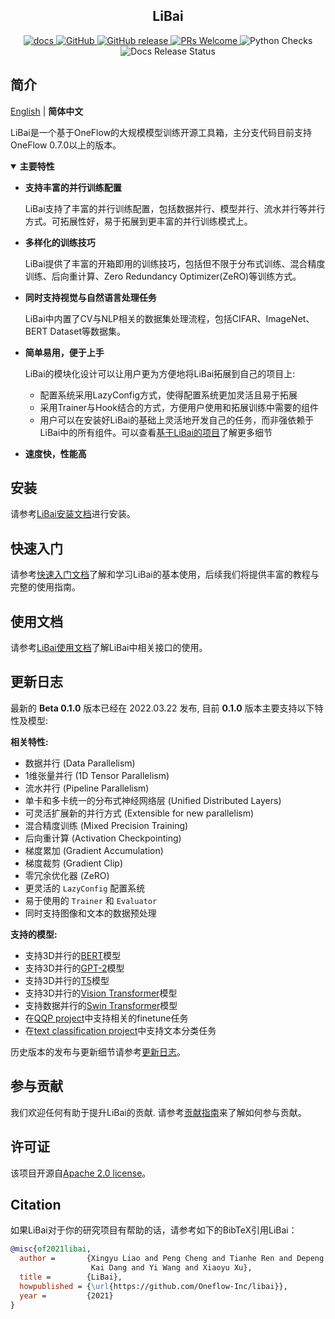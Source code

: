 <!-- 配图 -->

<h2 align="center">LiBai</h2>
<p align="center">
    <a href="https://libai.readthedocs.io/en/latest/index.html">
        <img alt="docs" src="https://img.shields.io/badge/docs-latest-blue">
    </a>
    <a href="https://github.com/Oneflow-Inc/libai/blob/master/LICENSE">
        <img alt="GitHub" src="https://img.shields.io/github/license/Oneflow-Inc/libai.svg?color=blue">
    </a>
    <a href="https://github.com/Oneflow-Inc/libai/releases">
        <img alt="GitHub release" src="https://img.shields.io/github/release/Oneflow-Inc/libai.svg">
    </a>
    <a href="https://github.com/Oneflow-Inc/libai/issues">
        <img alt="PRs Welcome" src="https://img.shields.io/badge/PRs-welcome-pink.svg">
    </a>
    <a herf="https://github.com/Oneflow-Inc/libai/issues">
        <img alt="Python Checks" src="https://github.com/Oneflow-Inc/libai/workflows/Python checks/badge.svg">
    </a>
    <a herf="https://github.com/Oneflow-Inc/libai/issues">
        <img alt="Docs Release Status" src="https://github.com/Oneflow-Inc/libai/workflows/Document Release/badge.svg">
    </a>
</p>

## 简介

[English](/README.md) | **简体中文**

LiBai是一个基于OneFlow的大规模模型训练开源工具箱，主分支代码目前支持OneFlow 0.7.0以上的版本。

<details open>
<summary> <b> 主要特性 </b> </summary>

- **支持丰富的并行训练配置**

    LiBai支持了丰富的并行训练配置，包括数据并行、模型并行、流水并行等并行方式。可拓展性好，易于拓展到更丰富的并行训练模式上。

- **多样化的训练技巧**

    LiBai提供了丰富的开箱即用的训练技巧，包括但不限于分布式训练、混合精度训练、后向重计算、Zero Redundancy Optimizer(ZeRO)等训练方式。

- **同时支持视觉与自然语言处理任务**

    LiBai中内置了CV与NLP相关的数据集处理流程，包括CIFAR、ImageNet、BERT Dataset等数据集。

- **简单易用，便于上手**

    LiBai的模块化设计可以让用户更为方便地将LiBai拓展到自己的项目上:
    - 配置系统采用LazyConfig方式，使得配置系统更加灵活且易于拓展
    - 采用Trainer与Hook结合的方式，方便用户使用和拓展训练中需要的组件
    - 用户可以在安装好LiBai的基础上灵活地开发自己的任务，而非强依赖于LiBai中的所有组件。可以查看[基于LiBai的项目](/projects)了解更多细节

- **速度快，性能高**

</details>

## 安装
请参考[LiBai安装文档](https://libai.readthedocs.io/en/latest/tutorials/get_started/Installation.html)进行安装。

## 快速入门
请参考[快速入门文档](https://libai.readthedocs.io/en/latest/tutorials/get_started/quick_run.html)了解和学习LiBai的基本使用，后续我们将提供丰富的教程与完整的使用指南。

## 使用文档
请参考[LiBai使用文档](https://libai.readthedocs.io/en/latest/index.html)了解LiBai中相关接口的使用。

## 更新日志

最新的 **Beta 0.1.0** 版本已经在 2022.03.22 发布, 目前 **0.1.0** 版本主要支持以下特性及模型:

**相关特性:**
- 数据并行 (Data Parallelism)
- 1维张量并行 (1D Tensor Parallelism)
- 流水并行 (Pipeline Parallelism)
- 单卡和多卡统一的分布式神经网络层 (Unified Distributed Layers)
- 可灵活扩展新的并行方式 (Extensible for new parallelism)
- 混合精度训练 (Mixed Precision Training)
- 后向重计算 (Activation Checkpointing)
- 梯度累加 (Gradient Accumulation)
- 梯度裁剪 (Gradient Clip)
- 零冗余优化器 (ZeRO)
- 更灵活的 `LazyConfig` 配置系统
- 易于使用的 `Trainer` 和 `Evaluator`
- 同时支持图像和文本的数据预处理

**支持的模型:**
- 支持3D并行的[BERT](https://arxiv.org/abs/1810.04805)模型
- 支持3D并行的[GPT-2](https://cdn.openai.com/better-language-models/language_models_are_unsupervised_multitask_learners.pdf)模型
- 支持3D并行的[T5](https://arxiv.org/abs/1910.10683)模型
- 支持3D并行的[Vision Transformer](https://arxiv.org/abs/2010.11929)模型
- 支持数据并行的[Swin Transformer](https://arxiv.org/abs/2103.14030)模型
- 在[QQP project](/projects/QQP/)中支持相关的finetune任务
- 在[text classification project](/projects/text_classification/)中支持文本分类任务

历史版本的发布与更新细节请参考[更新日志](./changelog.md)。

## 参与贡献

我们欢迎任何有助于提升LiBai的贡献. 请参考[贡献指南](./CONTRIBUTING.md)来了解如何参与贡献。

## 许可证

该项目开源自[Apache 2.0 license](LICENSE)。

## Citation

如果LiBai对于你的研究项目有帮助的话，请参考如下的BibTeX引用LiBai：

```BibTeX
@misc{of2021libai,
  author =       {Xingyu Liao and Peng Cheng and Tianhe Ren and Depeng Liang and
                  Kai Dang and Yi Wang and Xiaoyu Xu},
  title =        {LiBai},
  howpublished = {\url{https://github.com/Oneflow-Inc/libai}},
  year =         {2021}
}
```


